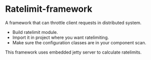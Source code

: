 # Ratelimit-framework
A  framework that can throttle client requests in distributed system.

- Build ratelimit module.
- Import it in project where you want ratelimiting.
- Make sure the configuration classes are in your component scan.

This framework uses embedded jetty server to calculate ratelimits.
